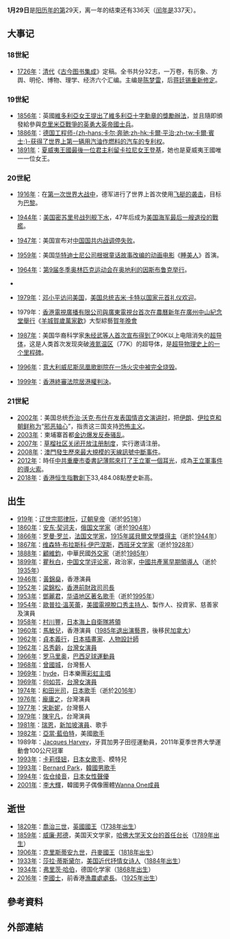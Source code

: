 **1月29日**是[阳历年的第](../Page/阳历.md "wikilink")29天，离一年的结束还有336天（[闰年是](../Page/闰年.md "wikilink")337天）。

## 大事记

### 18世紀

  - [1726年](https://zh.wikipedia.org/wiki/1726年 "wikilink")：[清代](../Page/清朝.md "wikilink")《[古今图书集成](https://zh.wikipedia.org/wiki/古今图书集成 "wikilink")》定稿。全书共分32志，一万卷，有历象、方舆、明伦、博物、理学、经济六个汇编。主编是[陈梦雷](../Page/陈梦雷.md "wikilink")，后[蒋廷锡重新修定](../Page/蒋廷锡.md "wikilink")。

### 19世紀

  - [1856年](../Page/1856年.md "wikilink")：英國[維多利亞女王提出了](../Page/维多利亚_\(英国君主\).md "wikilink")[維多利亞十字勳章的獎勵辦法](https://zh.wikipedia.org/wiki/維多利亞十字勳章 "wikilink")，並且隨即頒發給參與[克里米亞戰爭的英勇大英帝國士兵](https://zh.wikipedia.org/wiki/克里米亞戰爭 "wikilink")。
  - [1886年](../Page/1886年.md "wikilink")：[德国工程师](../Page/德国.md "wikilink")[-{zh-hans:卡尔·奔驰;zh-hk:卡爾·平治;zh-tw:卡爾·賓士;}-获得了世界上第一辆用](https://zh.wikipedia.org/wiki/卡爾·賓士 "wikilink")[汽油作燃料的](../Page/汽油.md "wikilink")[汽车的专利权](../Page/汽车.md "wikilink")。
  - [1891年](../Page/1891年.md "wikilink")：[夏威夷王國最後一位君主](../Page/夏威夷王國.md "wikilink")[利留卡拉尼女王登基](https://zh.wikipedia.org/wiki/利留卡拉尼女王 "wikilink")，她也是夏威夷王國唯一一位女王。

### 20世紀

  - [1916年](../Page/1916年.md "wikilink")：在[第一次世界大战中](../Page/第一次世界大战.md "wikilink")，德军进行了世界上首次使用[飞艇的袭击](https://zh.wikipedia.org/wiki/飞艇_\(轻航空器\) "wikilink")，目标为[巴黎](../Page/巴黎.md "wikilink")。

  - [1944年](../Page/1944年.md "wikilink")：[美国](../Page/美国.md "wikilink")[密苏里号](../Page/密蘇里號戰艦_\(BB-63\).md "wikilink")[战列舰下水](../Page/戰艦.md "wikilink")，47年后成为[美国海军最后一艘退役的](https://zh.wikipedia.org/wiki/美国海军 "wikilink")[戰艦](../Page/戰艦.md "wikilink")。

  - [1947年](../Page/1947年.md "wikilink")：美国宣布对[中国](https://zh.wikipedia.org/wiki/中国 "wikilink")[国共内战调停失败](../Page/国共内战.md "wikilink")。

  - [1959年](../Page/1959年.md "wikilink")：美国[华特迪士尼公司根据](../Page/华特迪士尼公司.md "wikilink")[童话故事改编的](../Page/童話.md "wikilink")[动画电影](https://zh.wikipedia.org/wiki/動畫電影 "wikilink")《[睡美人](../Page/睡美人_\(電影\).md "wikilink")》首演。

  - [1964年](../Page/1964年.md "wikilink")：[第9届冬季奥林匹克运动会在](https://zh.wikipedia.org/wiki/第9届冬季奥林匹克运动会 "wikilink")[奥地利的](https://zh.wikipedia.org/wiki/奥地利 "wikilink")[因斯布鲁克举行](../Page/因斯布鲁克.md "wikilink")。

  -
  - [1979年](../Page/1979年.md "wikilink")：[邓小平访问美国](../Page/邓小平.md "wikilink")，[美国总统](../Page/美国总统.md "wikilink")[吉米·卡特以国家元首礼仪欢迎](../Page/吉米·卡特.md "wikilink")。

  - 1979年：[香港](../Page/香港.md "wikilink")[電視廣播有限公司與](../Page/電視廣播有限公司.md "wikilink")[廣東電視台首次在](../Page/广东广播电视台.md "wikilink")[農曆新年在](../Page/新春.md "wikilink")[廣州中山紀念堂舉行](../Page/中山纪念堂_\(广州\).md "wikilink")《[羊城賀歲萬家歡](../Page/羊城賀歲萬家歡.md "wikilink")》大型綜藝[賀年晚會](../Page/春節.md "wikilink")

  - [1987年](../Page/1987年.md "wikilink")：美国华裔科学家[朱经武等人首次宣布得到了](https://zh.wikipedia.org/wiki/朱经武 "wikilink")90K以上电阻消失的[超导体](https://zh.wikipedia.org/wiki/超导体 "wikilink")，这是人类首次发现突破[液氮温区](../Page/液氮.md "wikilink")（77K）的超导体，是[超导](https://zh.wikipedia.org/wiki/超导 "wikilink")[物理史上的一个里程碑](https://zh.wikipedia.org/wiki/物理 "wikilink")。

  - [1996年](../Page/1996年.md "wikilink")：[意大利](../Page/意大利.md "wikilink")[威尼斯凤凰歌剧院在一场](https://zh.wikipedia.org/wiki/威尼斯凤凰歌剧院 "wikilink")[火灾中被完全烧毁](https://zh.wikipedia.org/wiki/火灾 "wikilink")。

  - [1999年](../Page/1999年.md "wikilink")：[香港終審法院居港權判決](https://zh.wikipedia.org/wiki/香港終審法院 "wikilink")。

### 21世紀

  - [2002年](../Page/2002年.md "wikilink")：美国总统[乔治·沃克·布什在发表国情咨文演讲时](../Page/乔治·沃克·布什.md "wikilink")，把[伊朗](https://zh.wikipedia.org/wiki/伊朗 "wikilink")、[伊拉克和](../Page/伊拉克.md "wikilink")[朝鲜称为](../Page/朝鲜民主主义人民共和国.md "wikilink")“[邪恶轴心](../Page/邪恶轴心.md "wikilink")”，指责这三国支持[恐怖主义](../Page/恐怖主义.md "wikilink")。
  - [2003年](../Page/2003年.md "wikilink")：柬埔寨首都[金边爆发](../Page/金边.md "wikilink")[反泰骚乱](https://zh.wikipedia.org/wiki/2003年金边反泰骚乱 "wikilink")。
  - [2007年](../Page/2007年.md "wikilink")：[草榴社区关闭开放注册制度](../Page/草榴社区.md "wikilink")，实行邀请注册。
  - [2008年](../Page/2008年.md "wikilink")：[澳門發生歷來最大規模的](../Page/澳門.md "wikilink")[天線訊號中斷事件](../Page/2008年澳門公共天線訊號中斷事件.md "wikilink")。
  - [2012年](../Page/2012年.md "wikilink")：時任[中共重慶市委書記](../Page/中国共产党重庆市委员会.md "wikilink")[薄熙來打了](https://zh.wikipedia.org/wiki/薄熙來 "wikilink")[王立軍一個耳光](https://zh.wikipedia.org/wiki/王立軍 "wikilink")，成為[王立軍事件的導火索](https://zh.wikipedia.org/wiki/王立軍事件 "wikilink")。
  - [2018年](../Page/2018年.md "wikilink")：[香港](../Page/香港.md "wikilink")[恒生指數創下](../Page/恒生指數.md "wikilink")33,484.08點歷史新高。

## 出生

  - [919年](https://zh.wikipedia.org/wiki/919年 "wikilink")：[辽世宗耶律阮](../Page/辽世宗.md "wikilink")，[辽朝皇帝](../Page/辽朝.md "wikilink")（逝於[951年](https://zh.wikipedia.org/wiki/951年 "wikilink")）
  - [1860年](../Page/1860年.md "wikilink")：[安东·契诃夫](https://zh.wikipedia.org/wiki/安东·契诃夫 "wikilink")，[俄国文学家](https://zh.wikipedia.org/wiki/俄国 "wikilink")（逝於[1904年](../Page/1904年.md "wikilink")）
  - [1866年](../Page/1866年.md "wikilink")：[罗曼·罗兰](../Page/罗曼·罗兰.md "wikilink")，[法国文学家](https://zh.wikipedia.org/wiki/法国 "wikilink")，[1915年](../Page/1915年.md "wikilink")[諾貝爾文學獎得主](https://zh.wikipedia.org/wiki/諾貝爾文學獎 "wikilink")（逝於[1944年](../Page/1944年.md "wikilink")）
  - [1867年](../Page/1867年.md "wikilink")：[维森特·布拉斯科·伊巴涅斯](https://zh.wikipedia.org/wiki/维森特·布拉斯科·伊巴涅斯 "wikilink")，[西班牙文学家](../Page/西班牙.md "wikilink")（逝於[1928年](../Page/1928年.md "wikilink")）
  - [1888年](../Page/1888年.md "wikilink")：[顧維鈞](https://zh.wikipedia.org/wiki/顧維鈞 "wikilink")，中華民國[外交家](https://zh.wikipedia.org/wiki/外交家 "wikilink")（逝於[1985年](../Page/1985年.md "wikilink")）
  - [1899年](../Page/1899年.md "wikilink")：[瞿秋白](../Page/瞿秋白.md "wikilink")，[中国文学评论家](https://zh.wikipedia.org/wiki/中国 "wikilink")，政治家，[中國共產黨早期領導人](https://zh.wikipedia.org/wiki/中國共產黨 "wikilink")（逝於[1935年](../Page/1935年.md "wikilink")）
  - [1946年](../Page/1946年.md "wikilink")：[黃錦燊](../Page/黃錦燊.md "wikilink")，香港演員
  - [1952年](../Page/1952年.md "wikilink")：[梁錦松](../Page/梁錦松.md "wikilink")，[香港前](../Page/香港.md "wikilink")[財政司司長](https://zh.wikipedia.org/wiki/財政司司長 "wikilink")
  - [1953年](../Page/1953年.md "wikilink")：[鄧麗君](../Page/鄧麗君.md "wikilink")，[华语地区著名歌手](https://zh.wikipedia.org/wiki/华语地区 "wikilink")（逝於[1995年](../Page/1995年.md "wikilink")）
  - [1954年](../Page/1954年.md "wikilink")：[歐普拉·溫芙蕾](https://zh.wikipedia.org/wiki/歐普拉·溫芙蕾 "wikilink")，[美國電視脫口秀主持人](https://zh.wikipedia.org/wiki/美國 "wikilink")、製作人、投資家、慈善家及演員
  - [1958年](../Page/1958年.md "wikilink")：[村川豐](https://zh.wikipedia.org/wiki/村川豐 "wikilink")，[日本](../Page/日本.md "wikilink")[海上自衛隊將領](../Page/海上自衛隊.md "wikilink")
  - [1960年](../Page/1960年.md "wikilink")：[馬敏兒](../Page/馬敏兒.md "wikilink")，香港演員（[1985年退出](../Page/1985年.md "wikilink")[演藝界](../Page/演藝界.md "wikilink")，後移民[加拿大](../Page/加拿大.md "wikilink")）
  - [1962年](../Page/1962年.md "wikilink")：[貞本義行](https://zh.wikipedia.org/wiki/貞本義行 "wikilink")，[日本](../Page/日本.md "wikilink")[插畫家](https://zh.wikipedia.org/wiki/插畫家 "wikilink")、[人物設計師](https://zh.wikipedia.org/wiki/人物設計師 "wikilink")
  - [1962年](../Page/1962年.md "wikilink")：[呂秀齡](../Page/呂秀齡.md "wikilink")，[台灣女演員](https://zh.wikipedia.org/wiki/台灣 "wikilink")
  - [1966年](../Page/1966年.md "wikilink")：[罗马里奥](../Page/罗马里奥.md "wikilink")，[巴西](../Page/巴西.md "wikilink")[足球運動員](../Page/足球.md "wikilink")
  - [1968年](../Page/1968年.md "wikilink")：[曾國城](../Page/曾國城.md "wikilink")，台灣藝人
  - [1969年](../Page/1969年.md "wikilink")：[hyde](https://zh.wikipedia.org/wiki/hyde "wikilink")，日本樂團[彩虹主唱](https://zh.wikipedia.org/wiki/彩虹 "wikilink")
  - [1969年](../Page/1969年.md "wikilink")：[何如芸](../Page/何如芸.md "wikilink")，[台灣女演員](https://zh.wikipedia.org/wiki/台灣 "wikilink")
  - [1974年](../Page/1974年.md "wikilink")：[和田光司](../Page/和田光司.md "wikilink")，[日本](../Page/日本.md "wikilink")[歌手](../Page/歌手.md "wikilink")（逝於[2016年](../Page/2016年.md "wikilink")）
  - [1976年](../Page/1976年.md "wikilink")：[龐庸之](https://zh.wikipedia.org/wiki/龐庸之 "wikilink")，台灣演員
  - [1977年](../Page/1977年.md "wikilink")：[宋新妮](../Page/宋新妮.md "wikilink")，台灣藝人
  - [1979年](../Page/1979年.md "wikilink")：[陳宇凡](https://zh.wikipedia.org/wiki/陳宇凡 "wikilink")，台灣演員
  - [1981年](../Page/1981年.md "wikilink")：[瑞恩](../Page/瑞恩.md "wikilink")，[新加坡演員](../Page/新加坡.md "wikilink")、歌手
  - [1982年](../Page/1982年.md "wikilink")：[亞當·藍伯特](https://zh.wikipedia.org/wiki/亞當·藍伯特 "wikilink")，美國[歌手](../Page/歌手.md "wikilink")
  - 1989年：[Jacques
    Harvey](https://zh.wikipedia.org/wiki/Jacques_Harvey "wikilink")，牙買加男子田徑運動員，2011年夏季世界大學運動會100公尺冠軍
  - [1993年](../Page/1993年.md "wikilink")：[卡莉怪妞](https://zh.wikipedia.org/wiki/卡莉怪妞 "wikilink")，[日本女歌手](../Page/日本.md "wikilink")、模特兒
  - [1993年](../Page/1993年.md "wikilink")：[Bernard
    Park](../Page/Bernard_Park.md "wikilink")，[韓國男歌手](https://zh.wikipedia.org/wiki/韓國 "wikilink")
  - [1994年](../Page/1994年.md "wikilink")：[佐仓绫音](../Page/佐仓绫音.md "wikilink")，[日本女性](../Page/日本.md "wikilink")[聲優](../Page/聲優.md "wikilink")
  - [2001年](../Page/2001年.md "wikilink")：[李大輝](https://zh.wikipedia.org/wiki/李大輝 "wikilink")，韓國男子偶像團體[Wanna
    One成員](https://zh.wikipedia.org/wiki/Wanna_One "wikilink")

## 逝世

  - [1820年](../Page/1820年.md "wikilink")：[喬治三世](../Page/喬治三世.md "wikilink")，[英國國王](../Page/英国君主.md "wikilink")（[1738年出生](https://zh.wikipedia.org/wiki/1738年 "wikilink")）
  - [1859年](../Page/1859年.md "wikilink")：[威廉·邦德](../Page/威廉·邦德.md "wikilink")，美国天文学家，[哈佛大学天文台的首任台长](../Page/哈佛大学天文台.md "wikilink")（[1789年出生](https://zh.wikipedia.org/wiki/1789年 "wikilink")）
  - [1906年](../Page/1906年.md "wikilink")：[克里斯蒂安九世](../Page/克里斯蒂安九世.md "wikilink")，[丹麥國王](https://zh.wikipedia.org/wiki/丹麦君主列表 "wikilink")（[1818年出生](https://zh.wikipedia.org/wiki/1818年 "wikilink")）
  - [1933年](../Page/1933年.md "wikilink")：[莎拉·蒂斯黛尔](../Page/莎拉·蒂斯黛尔.md "wikilink")，[美国近代](../Page/美国.md "wikilink")[抒情女诗人](../Page/抒情诗.md "wikilink")（[1884年出生](../Page/1884年.md "wikilink")）
  - [1934年](../Page/1934年.md "wikilink")：[弗里茨·哈伯](../Page/弗里茨·哈伯.md "wikilink")，德国化学家（[1868年出生](../Page/1868年.md "wikilink")）
  - [2016年](../Page/2016年.md "wikilink")：[李國士](../Page/李國士.md "wikilink")，前香港[漁農處處長](https://zh.wikipedia.org/wiki/漁農處 "wikilink")。（[1925年出生](../Page/1925年.md "wikilink")）

## 參考資料

## 外部連結